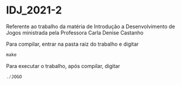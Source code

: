 # IDJ_2021-2
Referente ao trabalho da matéria de Introdução a Desenvolvimento de Jogos ministrada pela Professora Carla Denise Castanho

Para compilar, entrar na pasta raiz do trabalho e digitar

```c++
make
```
Para executar o trabalho, após compilar, digitar

```c++
./JOGO
```
